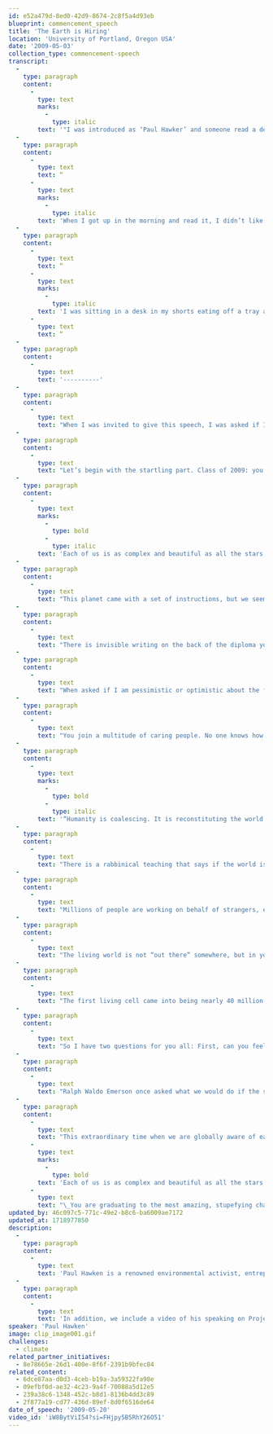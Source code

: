 ```yaml
---
id: e52a479d-8ed0-42d9-8674-2c8f5a4d93eb
blueprint: commencement_speech
title: 'The Earth is Hiring'
location: 'University of Portland, Oregon USA'
date: '2009-05-03'
collection_type: commencement-speech
transcript:
  -
    type: paragraph
    content:
      -
        type: text
        marks:
          -
            type: italic
        text: '"I was introduced as ‘Paul Hawker’ and someone read a desultory bio. I had a crisis of confidence and wondered if I should even be there. I decided that my mandate was to talk to the 800 young people who are graduating the next day, not to try to please the bishops and faculty and alumni. I discarded the speech I had brought and stayed up until midnight and drafted a new one.'
  -
    type: paragraph
    content:
      -
        type: text
        text: “
      -
        type: text
        marks:
          -
            type: italic
        text: 'When I got up in the morning and read it, I didn’t like it any better than the first one, so I tore it up and started over once again, I decided to get to the point, and say what needed to be said. Gone was the customary greeting to the president, faculty, distinguished alumni and so on. I wanted to speak directly to the students from the first line.'
  -
    type: paragraph
    content:
      -
        type: text
        text: “
      -
        type: text
        marks:
          -
            type: italic
        text: 'I was sitting in a desk in my shorts eating off a tray at 11:55 AM when I realized I had to stop. People were downstairs to pick me up. I copied what I had written on the thumb drive, put on my suit, printed the speech in the lobby, placed it my pocket and rushed to the commencement. Frst time I read it all the way through was when I was on the podium, as if someone else had written it, and I was asked to be the reader.'
      -
        type: text
        text: “
  -
    type: paragraph
    content:
      -
        type: text
        text: '----------'
  -
    type: paragraph
    content:
      -
        type: text
        text: "When I was invited to give this speech, I was asked if I could give a simple short talk that was “direct, naked, taut, honest, passionate, lean, shivering, startling, and graceful.” No pressure\_there."
  -
    type: paragraph
    content:
      -
        type: text
        text: "Let’s begin with the startling part. Class of 2009: you are going to have to figure out what it means to be a human being on earth at a time when every living system is declining, and the rate of decline is accelerating. Kind of a mind-boggling situation… but not one peer-reviewed paper published in the last thirty years can refute that statement. Basically, civilization needs a new operating system, you are the programmers, and we need it within a few\_decades."
  -
    type: paragraph
    content:
      -
        type: text
        marks:
          -
            type: bold
          -
            type: italic
        text: 'Each of us is as complex and beautiful as all the stars in the universe. We have done great things and we have gone way off course in terms of honoring creation.'
  -
    type: paragraph
    content:
      -
        type: text
        text: "This planet came with a set of instructions, but we seem to have misplaced them. Important rules like don’t poison the water, soil, or air, don’t let the earth get overcrowded, and don’t touch the thermostat have been broken. Buckminster Fuller said that spaceship earth was so ingeniously designed that no one has a clue that we are on one, flying through the universe at a million miles per hour, with no need for seatbelts, lots of room in coach, and really good food—but all that is\_changing."
  -
    type: paragraph
    content:
      -
        type: text
        text: "There is invisible writing on the back of the diploma you will receive, and in case you didn’t bring lemon juice to decode it, I can tell you what it says: You are Brilliant, and the Earth is Hiring. The earth couldn’t afford to send recruiters or limos to your school. It sent you rain, sunsets, ripe cherries, night blooming jasmine, and that unbelievably cute person you are dating. Take the hint. And here’s the deal: Forget that this task of planet-saving is not possible in the time required. Don’t be put off by people who know what is not possible. Do what needs to be done, and check to see if it was impossible only after you are\_done."
  -
    type: paragraph
    content:
      -
        type: text
        text: "When asked if I am pessimistic or optimistic about the future, my answer is always the same: If you look at the science about what is happening on earth and aren’t pessimistic, you don’t understand the data. But if you meet the people who are working to restore this earth and the lives of the poor, and you aren’t optimistic, you haven’t got a pulse. What I see everywhere in the world are ordinary people willing to confront despair, power, and incalculable odds in order to restore some semblance of grace, justice, and beauty to this world. The poet Adrienne Rich wrote, “So much has been destroyed I have cast my lot with those who, age after age, perversely, with no extraordinary power, reconstitute the world.” There could be no better description. Humanity is coalescing. It is reconstituting the world, and the action is taking place in schoolrooms, farms, jungles, villages, campuses, companies, refuge camps, deserts, fisheries, and\_slums."
  -
    type: paragraph
    content:
      -
        type: text
        text: "You join a multitude of caring people. No one knows how many groups and organizations are working on the most salient issues of our day: climate change, poverty, deforestation, peace, water, hunger, conservation, human rights, and more. This is the largest movement the world has ever seen. Rather than control, it seeks connection. Rather than dominance, it strives to disperse concentrations of power. Like Mercy Corps, it works behind the scenes and gets the job done. Large as it is, no one knows the true size of this movement. It provides hope, support, and meaning to billions of people in the world. Its clout resides in idea, not in force. It is made up of teachers, children, peasants, businesspeople, rappers, organic farmers, nuns, artists, government workers, fisherfolk, engineers, students, incorrigible writers, weeping Muslims, concerned mothers, poets, doctors without borders, grieving Christians, street musicians, the President of the United States of America, and as the writer David James Duncan would say, the Creator, the One who loves us all in such a huge\_way."
  -
    type: paragraph
    content:
      -
        type: text
        marks:
          -
            type: bold
          -
            type: italic
        text: '“Humanity is coalescing. It is reconstituting the world, and the action is taking place in schoolrooms, farms, jungles, villages, campuses, companies, refuge camps, deserts, fisheries, and slums.”'
  -
    type: paragraph
    content:
      -
        type: text
        text: "There is a rabbinical teaching that says if the world is ending and the Messiah arrives, first plant a tree, and then see if the story is true. Inspiration is not garnered from the litanies of what may befall us; it resides in humanity’s willingness to restore, redress, reform, rebuild, recover, reimagine, and reconsider. “One day you finally knew what you had to do, and began, though the voices around you kept shouting their bad advice,” is Mary Oliver’s description of moving away from the profane toward a deep sense of connectedness to the living\_world."
  -
    type: paragraph
    content:
      -
        type: text
        text: "Millions of people are working on behalf of strangers, even if the evening news is usually about the death of strangers. This kindness of strangers has religious, even mythic origins, and very specific eighteenth-century roots. Abolitionists were the first people to create a national and global movement to defend the rights of those they did not know. Until that time, no group had filed a grievance except on behalf of itself. The founders of this movement were largely unknown — Granville Sharp, Thomas Clarkson, Josiah Wedgwood — and their goal was ridiculous on the face of it: at that time three out of four people in the world were enslaved. Enslaving each other was what human beings had done for ages. And the abolitionist movement was greeted with incredulity. Conservative spokesmen ridiculed the abolitionists as liberals, progressives, do-gooders, meddlers, and activists. They were told they would ruin the economy and drive England into poverty. But for the first time in history a group of people organized themselves to help people they would never know, from whom they would never receive direct or indirect benefit. And today tens of millions of people do this every day. It is called the world of non-profits, civil society, schools, social entrepreneurship, non-governmental organizations, and companies who place social and environmental justice at the top of their strategic goals. The scope and scale of this effort is unparalleled in\_history."
  -
    type: paragraph
    content:
      -
        type: text
        text: "The living world is not “out there” somewhere, but in your heart. What do we know about life? In the words of biologist Janine Benyus, life creates the conditions that are conducive to life. I can think of no better motto for a future economy. We have tens of thousands of abandoned homes without people and tens of thousands of abandoned people without homes. We have failed bankers advising failed regulators on how to save failed assets. We are the only species on the planet without full employment. Brilliant. We have an economy that tells us that it is cheaper to destroy earth in real time rather than renew, restore, and sustain it. You can print money to bail out a bank but you can’t print life to bail out a planet. At present we are stealing the future, selling it in the present, and calling it gross domestic product. We can just as easily have an economy that is based on healing the future instead of stealing it. We can either create assets for the future or take the assets of the future. One is called restoration and the other exploitation. And whenever we exploit the earth we exploit people and cause untold suffering. Working for the earth is not a way to get rich, it is a way to be\_rich."
  -
    type: paragraph
    content:
      -
        type: text
        text: "The first living cell came into being nearly 40 million centuries ago, and its direct descendants are in all of our bloodstreams. Literally you are breathing molecules this very second that were inhaled by Moses, Mother Teresa, and Bono. We are vastly interconnected. Our fates are inseparable. We are here because the dream of every cell is to become two cells. And dreams come true. In each of you are one quadrillion cells, 90 percent of which are not human cells. Your body is a community, and without those other microorganisms you would perish in hours. Each human cell has 400 billion molecules conducting millions of processes between trillions of atoms. The total cellular activity in one human body is staggering: one septillion actions at any one moment, a one with twenty-four zeros after it. In a millisecond, our body has undergone ten times more processes than there are stars in the universe, which is exactly what Charles Darwin foretold when he said science would discover that each living creature was a “little universe, formed of a host of self-propagating organisms, inconceivably minute and as numerous as the stars of\_heaven.”"
  -
    type: paragraph
    content:
      -
        type: text
        text: "So I have two questions for you all: First, can you feel your body? Stop for a moment. Feel your body. One septillion activities going on simultaneously, and your body does this so well you are free to ignore it, and wonder instead when this speech will end. You can feel it. It is called life. This is who you are. Second question: who is in charge of your body? Who is managing those molecules? Hopefully not a political party. Life is creating the conditions that are conducive to life inside you, just as in all of nature. Our innate nature is to create the conditions that are conducive to life. What I want you to imagine is that collectively humanity is evincing a deep innate wisdom in coming together to heal the wounds and insults of the\_past."
  -
    type: paragraph
    content:
      -
        type: text
        text: "Ralph Waldo Emerson once asked what we would do if the stars only came out once every thousand years. No one would sleep that night, of course. The world would create new religions overnight. We would be ecstatic, delirious, made rapturous by the glory of God. Instead, the stars come out every night and we watch\_television."
  -
    type: paragraph
    content:
      -
        type: text
        text: "This extraordinary time when we are globally aware of each other and the multiple dangers that threaten civilization has never happened, not in a thousand years, not in ten thousand years.\_"
      -
        type: text
        marks:
          -
            type: bold
        text: 'Each of us is as complex and beautiful as all the stars in the universe. We have done great things and we have gone way off course in terms of honoring creation.'
      -
        type: text
        text: "\_You are graduating to the most amazing, stupefying challenge ever bequeathed to any generation. The generations before you failed. They didn’t stay up all night. They got distracted and lost sight of the fact that life is a miracle every moment of your existence. Nature beckons you to be on her side. You couldn’t ask for a better boss. The most unrealistic person in the world is the cynic, not the dreamer. Hope only makes"
updated_by: 46c097c5-771c-49e2-b8c6-ba6009ae7172
updated_at: 1718977850
description:
  -
    type: paragraph
    content:
      -
        type: text
        text: 'Paul Hawken is a renowned environmental activist, entrepreneur and author. We could not find the video of his commencement speech but include the full transcript below. We added at the outset the humorous story of what he wrote about preparing the speech. '
  -
    type: paragraph
    content:
      -
        type: text
        text: 'In addition, we include a video of his speaking on Project Drawdown, which he founded. '
speaker: 'Paul Hawken'
image: clip_image001.gif
challenges:
  - climate
related_partner_initiatives:
  - 8e78665e-26d1-400e-8f6f-2391b9bfec84
related_content:
  - 6dce87aa-d0d3-4ceb-b19a-3a59322fa98e
  - 09efbf0d-ae32-4c23-9a4f-70088a5d12e5
  - 239a38c6-1348-452c-b8d1-8136b4dd3c89
  - 2f877a19-cd77-436d-89ef-8d0f6516de64
date_of_speech: '2009-05-20'
video_id: 'iW8BytViI54?si=FHjpy5B5RhY26O51'
---
```

